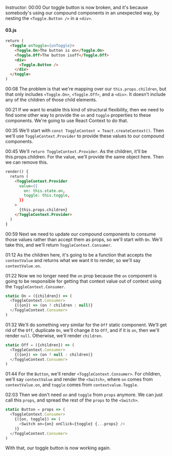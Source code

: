 Instructor: 00:00 Our toggle button is now broken, and it's because somebody's using our compound components in an unexpected way, by nesting the `<Toggle.Button />` in a `<div>`.

#### 03.js
```html
return (
  <Toggle onToggle={onToggle}>
    <Toggle.On>The button is on</Toggle.On>
    <Toggle.Off>The button isoff</Toggle.Off>
    <div>
      <Toggle.Button />
    </div>
  </toggle>
)
```

00:08 The problem is that we're mapping over our `this.props.children`, but that only includes `<Toggle.On>`, `<Toggle.Off>`, and a `<div>`. It doesn't include any of the children of those child elements.

00:21 If we want to enable this kind of structural flexibility, then we need to find some other way to provide the `on` and `toggle` properties to these components. We're going to use React Context to do that.

00:35 We'll start with `const ToggleContext = Teact.createContext()`. Then we'll use `ToggleContext.Provider` to provide these values to our compound components.

00:45 We'll `return ToggleContext.Provider`. As the children, it'll be this.props.children. For the value, we'll provide the same object here. Then we can remove this.

```html
render() {
  return (
    <ToggleContext.Provider
      value={{
        on: this.state.on,
        toggle: this.toggle,
      }}
    >
      {this.props.children}
    </ToggleContext.Provider>
  )
}
```

00:59 Next we need to update our compound components to consume those values rather than accept them as props, so we'll start with `On`. We'll take this, and we'll return `ToggleContext.Consumer`.

01:12 As the children here, it's going to be a function that accepts the `contextValue` and returns what we want it to render, so we'll say `contextValue.on`.

01:22 Now we no longer need the `on` prop because the `on` component is going to be responsible for getting that context value out of context using the `ToggleContext.Consumer`.

```javascript
static On = ({children}) => (
  <ToggleContext.Consumer>
    {({on}) => (on ? children : null)}
  </ToggleContext.Consumer>
)
```

01:32 We'll do something very similar for the `Off` static component. We'll get rid of the `Off`, duplicate `On`, we'll change it to `Off`, and if it is `on`, then we'll render `null`. Otherwise, we'll render `children`.

```javascript
static Off = ({children}) => (
  <ToggleContext.Consumer>
    {({on}) => (on ? null : children)}
  </ToggleContext.Consumer>
)
```

01:44 For the `Button`, we'll render `<ToggleContext.Consumer>`. For children, we'll say `contextValue` and render the `<Switch>`, where `on` comes from `contextValue.on`, and `toggle` comes from `contextvalue.Toggle`.

02:03 Then we don't need `on` and `toggle` from `props` anymore. We can just call this `props`, and spread the rest of the `props` to the `<Switch>`. 

```javascript
static Button = props => (
  <ToggleContext.Consumer>
    {({on, toggle}) => (
      <Switch on={on} onClick={toggle} {...props} />
    )}
  </ToggleContext.Consumer>
)
```

With that, our toggle button is now working again.